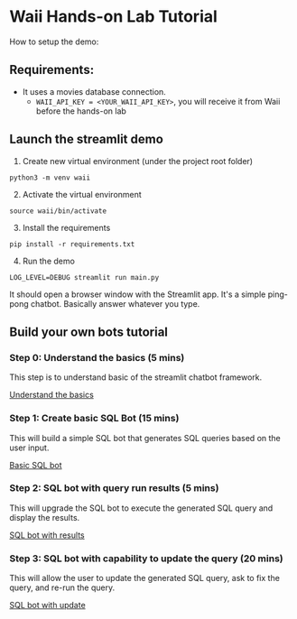 # Waii Hands-on Lab Tutorial

How to setup the demo:

## Requirements: 
- It uses a movies database connection.
  - `WAII_API_KEY = <YOUR_WAII_API_KEY>`, you will receive it from Waii before the hands-on lab

## Launch the streamlit demo

1. Create new virtual environment (under the project root folder)

```
python3 -m venv waii
```

2. Activate the virtual environment

```
source waii/bin/activate
```

3. Install the requirements

```
pip install -r requirements.txt
```

4. Run the demo

```
LOG_LEVEL=DEBUG streamlit run main.py
```

It should open a browser window with the Streamlit app. It's a simple ping-pong chatbot. Basically answer whatever you type.

## Build your own bots tutorial

### Step 0: Understand the basics (5 mins)

This step is to understand basic of the streamlit chatbot framework.

[Understand the basics](./lab-docs/0_understand_the_basics.md)

### Step 1: Create basic SQL Bot (15 mins)

This will build a simple SQL bot that generates SQL queries based on the user input.

[Basic SQL bot](./lab-docs/1_sql_bot.md)

### Step 2: SQL bot with query run results (5 mins)

This will upgrade the SQL bot to execute the generated SQL query and display the results.

[SQL bot with results](./lab-docs/2_sql_bot_with_results.md)

### Step 3: SQL bot with capability to update the query (20 mins)

This will allow the user to update the generated SQL query, ask to fix the query, and re-run the query.

[SQL bot with update](./lab-docs/3_sql_bot_with_update.md)